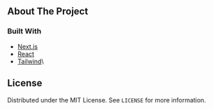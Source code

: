 ## About The Project

### Built With
- [Next.js](https://nextjs.org/)
- [React](https://reactjs.org/)
- [Tailwind](https://tailwindcss.com/)\

## License
Distributed under the MIT License. See `LICENSE` for more information.